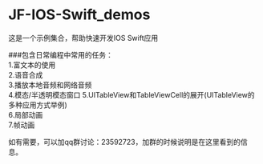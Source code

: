# JF-IOS-Swift_demos
这是一个示例集合，帮助快速开发IOS Swift应用

###包含日常编程中常用的任务：  
1.富文本的使用  
2.语音合成  
3.播放本地音频和网络音频  
4.模态/半透明模态窗口 
5.UITableView和TableViewCell的展开(UITableView的多种应用方式举例)  
6.局部动画  
7.帧动画  

如有需要，可以加qq群讨论：23592723，加群的时候说明是在这里看到的信息。
